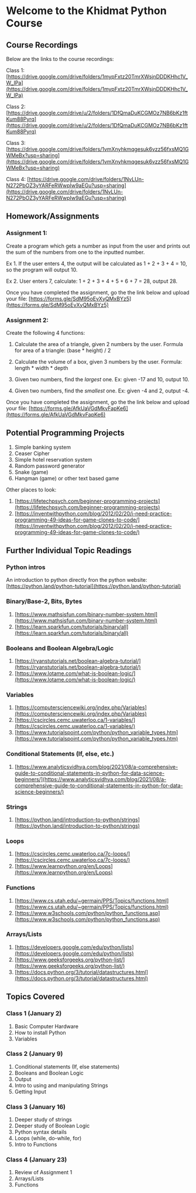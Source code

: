 # Welcome to the Khidmat Python Course

## Course Recordings

Below are the links to the course recordings: 

  Class 1: [https://drive.google.com/drive/folders/1mypFxtz20TmrXWsjnDDDKHhc1V_W_IPa](https://drive.google.com/drive/folders/1mypFxtz20TmrXWsjnDDDKHhc1V_W_IPa)
  
  Class 2: [https://drive.google.com/drive/u/2/folders/1DfQmaDuKCGMOz7NB6bKz1ftKum88Pyrq](https://drive.google.com/drive/u/2/folders/1DfQmaDuKCGMOz7NB6bKz1ftKum88Pyrq)
  
  Class 3: [https://drive.google.com/drive/folders/1vmXnyhkmqgesuk6vzz56fxsMQ1GWMeBx?usp=sharing](https://drive.google.com/drive/folders/1vmXnyhkmqgesuk6vzz56fxsMQ1GWMeBx?usp=sharing)
  
  Class 4: [https://drive.google.com/drive/folders/1NvLUn-N272PbOZ3yYARFeRWwpIw9aEGu?usp=sharing](https://drive.google.com/drive/folders/1NvLUn-N272PbOZ3yYARFeRWwpIw9aEGu?usp=sharing)

## Homework/Assignments
### Assignment 1:
Create a program which gets a number as input from the user and prints out the sum of the numbers from one to the inputted number.

  Ex 1. If the user enters 4, the output will be calculated as 1 + 2 + 3 + 4 = 10, so the program will output 10.

  Ex 2. User enters 7, calculate: 1 + 2 + 3 + 4 + 5 + 6 + 7 = 28, output 28.

Once you have completed the assignment, go the the link below and upload your file:
[https://forms.gle/SdM95oEvXyQMxBYz5](https://forms.gle/SdM95oEvXyQMxBYz5)

### Assignment 2:
Create the following 4 functions:

  1. Calculate the area of a triangle, given 2 numbers by the user. Formula for area of a triangle: (base * height) / 2

  2. Calculate the volume of a box, given 3 numbers by the user. Formula: length * width * depth

  3. Given two numbers, find the *largest* one. Ex: given -17 and 10, output 10.
  
  4. Given two numbers, find the *smallest* one. Ex: given -4 and 2, output -4. 

Once you have completed the assignment, go the the link below and upload your file:
[https://forms.gle/AfkUaVGdMkvFapKe6](https://forms.gle/AfkUaVGdMkvFapKe6)

## Potential Programming Projects
  1. Simple banking system
  2. Ceaser Cipher
  3. Simple hotel reservation system
  4. Random password generator
  5. Snake (game)
  6. Hangman (game) or other text based game

Other places to look:
  1. [https://lifetechpsych.com/beginner-programming-projects](https://lifetechpsych.com/beginner-programming-projects)
  2. [https://inventwithpython.com/blog/2012/02/20/i-need-practice-programming-49-ideas-for-game-clones-to-code/](https://inventwithpython.com/blog/2012/02/20/i-need-practice-programming-49-ideas-for-game-clones-to-code/)

## Further Individual Topic Readings
### Python intros
An introduction to python directly fron the python website: [https://python.land/python-tutorial](https://python.land/python-tutorial)

### Binary/Base-2, Bits, Bytes
1. [https://www.mathsisfun.com/binary-number-system.html](https://www.mathsisfun.com/binary-number-system.html)
2. [https://learn.sparkfun.com/tutorials/binary/all](https://learn.sparkfun.com/tutorials/binary/all)

### Booleans and Boolean Algebra/Logic
1. [https://ryanstutorials.net/boolean-algebra-tutorial/](https://ryanstutorials.net/boolean-algebra-tutorial/)
2. [https://www.lotame.com/what-is-boolean-logic/](https://www.lotame.com/what-is-boolean-logic/)

### Variables
1. [https://computersciencewiki.org/index.php/Variables](https://computersciencewiki.org/index.php/Variables)
2. [https://cscircles.cemc.uwaterloo.ca/1-variables/](https://cscircles.cemc.uwaterloo.ca/1-variables/)
3. [https://www.tutorialspoint.com/python/python_variable_types.htm](https://www.tutorialspoint.com/python/python_variable_types.htm)

### Conditional Statements (If, else, etc.)
1. [https://www.analyticsvidhya.com/blog/2021/08/a-comprehensive-guide-to-conditional-statements-in-python-for-data-science-beginners/](https://www.analyticsvidhya.com/blog/2021/08/a-comprehensive-guide-to-conditional-statements-in-python-for-data-science-beginners/)

### Strings
1. [https://python.land/introduction-to-python/strings](https://python.land/introduction-to-python/strings)

### Loops
1. [https://cscircles.cemc.uwaterloo.ca/7c-loops/](https://cscircles.cemc.uwaterloo.ca/7c-loops/)
2. [https://www.learnpython.org/en/Loops](https://www.learnpython.org/en/Loops)

### Functions
1. [https://www.cs.utah.edu/~germain/PPS/Topics/functions.html](https://www.cs.utah.edu/~germain/PPS/Topics/functions.html)
2. [https://www.w3schools.com/python/python_functions.asp](https://www.w3schools.com/python/python_functions.asp)

### Arrays/Lists
1. [https://developers.google.com/edu/python/lists](https://developers.google.com/edu/python/lists)
2. [https://www.geeksforgeeks.org/python-list/](https://www.geeksforgeeks.org/python-list/)
3. [https://docs.python.org/3/tutorial/datastructures.html](https://docs.python.org/3/tutorial/datastructures.html)

## Topics Covered
### Class 1 (January 2)
1. Basic Computer Hardware
2. How to install Python
3. Variables

### Class 2 (January 9)
1. Conditional statements (If, else statements)
2. Booleans and Boolean Logic
3. Output
4. Intro to using and manipulating Strings
5. Getting Input

### Class 3 (January 16)
1. Deeper study of strings
2. Deeper study of Boolean Logic
3. Python syntax details
4. Loops (while, do-while, for)
5. Intro to Functions

### Class 4 (January 23)
1. Review of Assignment 1
2. Arrays/Lists
3. Functions
